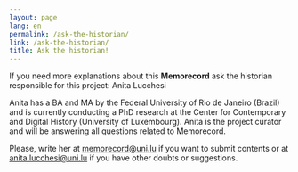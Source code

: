 ```yaml
---
layout: page
lang: en
permalink: /ask-the-historian/
link: /ask-the-historian/
title: Ask the historian!
---
```


If you need more explanations about this **Memorecord** ask the historian responsible for this project: Anita Lucchesi

<!-- more -->
Anita has a BA and MA by the Federal University of Rio de Janeiro (Brazil) and is currently conducting a PhD research at the Center for Contemporary and Digital History (University of Luxembourg). Anita is the project curator and will be answering all questions related to Memorecord. 

 Please, write her at memorecord@uni.lu if you want to submit contents or at anita.lucchesi@uni.lu if you have other doubts or suggestions.  


